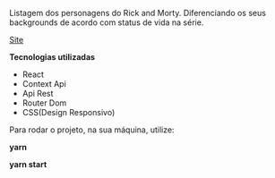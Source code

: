 Listagem dos personagens do Rick and Morty. Diferenciando os seus backgrounds de acordo com status de vida na série.


<a href="https://rick-and-morty-rho-seven.vercel.app/">Site</a>


**Tecnologias utilizadas**
- React 
- Context Api
- Api Rest 
- Router Dom
- CSS(Design Responsivo)



Para rodar o projeto, na sua máquina, utilize:

**yarn** 


**yarn start**
